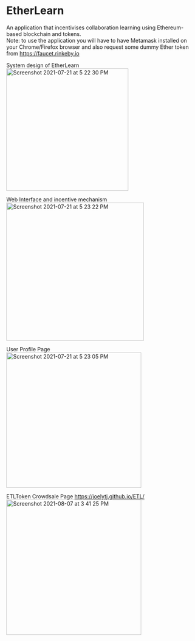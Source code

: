 # EtherLearn
An application that incentivises collaboration learning using Ethereum-based blockchain and tokens. </br>
Note: to use the application you will have to have Metamask installed on your Chrome/Firefox browser and also request some dummy Ether token from https://faucet.rinkeby.io

System design of EtherLearn </br>
<img width="321" alt="Screenshot 2021-07-21 at 5 22 30 PM" src="https://user-images.githubusercontent.com/65717642/126465204-512058e1-c521-4b35-b4e5-260bd1f5d7e4.png">

Web Interface and incentive mechanism</br>
<img width="362" alt="Screenshot 2021-07-21 at 5 23 22 PM" src="https://user-images.githubusercontent.com/65717642/126465344-fcfb6275-3653-4128-a8ba-6ce5d7ca7fb1.png">

User Profile Page </br>
<img width="355" alt="Screenshot 2021-07-21 at 5 23 05 PM" src="https://user-images.githubusercontent.com/65717642/126465287-213aaa16-20b7-4d44-b7e7-4d40c9e138c1.png">

ETLToken Crowdsale Page https://joelytj.github.io/ETL/ </br>
<img width="355" alt="Screenshot 2021-08-07 at 3 41 25 PM" src="https://user-images.githubusercontent.com/65717642/128595178-244bda0c-934f-44cb-b904-a02ef75540b6.png">
